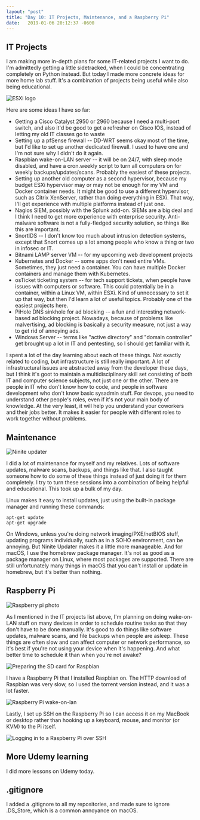 ```yaml
---
layout: "post"
title: "Day 10: IT Projects, Maintenance, and a Raspberry Pi"
date:   2019-01-06 20:12:37 -0600
---
```


## IT Projects

I am making more in-depth plans for some IT-related projects I want to do. I'm admittedly getting a little sidetracked, when I could be concentrating completely on Python instead. But today I made more concrete ideas for more home lab stuff. It's a combination of projects being useful while also being educational. 

![ESXi logo](/assets/esxi.png)

Here are some ideas I have so far:
- Getting a Cisco Catalyst 2950 or 2960 because I need a multi-port switch, and also it'd be good to get a refresher on Cisco IOS, instead of letting my old IT classes go to waste
- Setting up a pfSense firewall -- DD-WRT seems okay most of the time, but I'd like to set up another dedicated firewall. I used to have one and I'm not sure why I didn't do it again.
- Raspbian wake-on-LAN server -- it will be on 24/7, with sleep mode disabled, and have a cron.weekly script to turn all computers on for weekly backups/updates/scans. Probably the easiest of these projects.
- Setting up another old computer as a second hypervisor, because my budget ESXi hypervisor may or may not be enough for my VM and Docker container needs. It might be good to use a different hypervisor, such as Citrix XenServer, rather than doing everything in ESXi. That way, I'll get experience with multiple platforms instead of just one.
- Nagios SIEM, possibly with the Splunk add-on. SIEMs are a big deal and I think I need to get more experience with enterprise security. Anti-malware software is not a fully-fledged security solution, so things like this are important.
- SnortIDS -- I don't know too much about intrusion detection systems, except that Snort comes up a lot among people who know a thing or two in infosec or IT.
- Bitnami LAMP server VM -- for my upcoming web development projects
- Kubernetes and Docker -- some apps don't need entire VMs. Sometimes, they just need a container. You can have multiple Docker containers and manage them with Kubernetes. 
- osTicket ticketing system -- for tech support tickets, when people have issues with computers or software. This could potentially be in a container, within a Linux VM, within ESXi. Kind of unnecessary to set it up that way, but then I'd learn a lot of useful topics. Probably one of the easiest projects here.
- PiHole DNS sinkhole for ad blocking -- a fun and interesting network-based ad blocking project. Nowadays, because of problems like malvertising, ad blocking is basically a security measure, not just a way to get rid of annoying ads.
- Windows Server -- terms like "active directory" and "domain controller" get brought up a lot in IT and pentesting, so I should get familiar with it.


I spent a lot of the day learning about each of these things. Not exactly related to coding, but infrastructure is still really important. A lot of infrastructural issues are abstracted away from the developer these days, but I think it's goot to maintain a multidisciplinary skill set consisting of both IT and computer science subjects, not just one or the other. There are people in IT who don't know how to code, and people in software development who don't know basic sysadmin stuff. For devops, you need to understand other people's roles, even if it's not your main body of knowledge. At the very least, it will help you understand your coworkers and their jobs better. It makes it easier for people with different roles to work together without problems.

## Maintenance

![Ninite updater](/assets/ninite.png)

I did a lot of maintenance for myself and my relatives. Lots of software updates, malware scans, backups, and things like that. I also taught someone how to do some of these things instead of just doing it for them completely. I try to turn these sessions into a combination of being helpful and educational. This took up a bulk of my day.

Linux makes it easy to install updates, just using the built-in package manager and running these commands:
```
apt-get update
apt-get upgrade
```
On Windows, unless you're doing network imaging/PXE/netBIOS stuff, updating programs individually, such as in a SOHO environment, can be annoying. But Ninite Updater makes it a little more manageable. And for macOS, I use the homebrew package manager. It's not as good as a package manager on Linux, where most packages are supported. There are still unfortunately many things in macOS that you can't install or update in homebrew, but it's better than nothing.

## Raspberry Pi

![Raspberry pi photo](/assets/raspberry_pi.jpg)

As I mentioned in the IT projects list above, I'm planning on doing wake-on-LAN stuff on many devices in order to schedule routine tasks so that they don't have to be done manually. It's good to do things like software updates, malware scans, and file backups when people are asleep. These things are often slow and can affect computer or network performance, so it's best if you're not using your device when it's happening. And what better time to schedule it than when you're not awake?

![Preparing the SD card for Raspbian](/assets/sd_card_rpi.png)

I have a Raspberry Pi that I installed Raspbian on. The HTTP download of Raspbian was very slow, so I used the torrent version instead, and it was a lot faster. 

![Raspberry Pi wake-on-lan](/assets/wake_on_lan_pi.png)

Lastly, I set up SSH on the Raspberry Pi so I can access it on my MacBook or desktop rather than hooking up a keyboard, mouse, and monitor (or KVM) to the Pi itself.

![Logging in to a Raspberry Pi over SSH](/assets/pi_ssh.png)

## More Udemy learning

I did more lessons on Udemy today.

## .gitignore

I added a .gitignore to all my repositories, and made sure to ignore .DS_Store, which is a common annoyance on macOS.